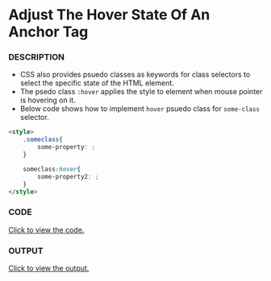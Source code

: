 # Adjust The Hover State Of An Anchor Tag

### DESCRIPTION
* CSS also provides psuedo classes as keywords for class selectors to select the specific state of the HTML element.
* The psedo class `:hover` applies the style to element when mouse pointer is hovering on it.
* Below code shows how to implement `hover` psuedo class for `some-class` selector.
```html
<style>
    .someclass{
        some-property: ; 
    }

    someclass:hover{
        some-property2: ;
    }
</style>
```

### CODE
[Click to view the code.](adjust-the-hover-state-of-an-anchor-tag.html)

### OUTPUT
[Click to view the output.](http://htmlpreview.github.io/?https://github.com/saipothanjanjanam/freecodecamp-full-stack-dev/blob/master/Responsive_Web_Design_Certification/3.Applied_Visual_Design/18.Adjust_The_Hover_State_Of_An_Anchor_Tag/adjust-the-hover-state-of-an-anchor-tag.html)